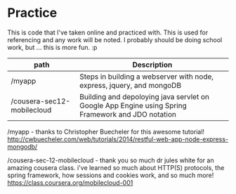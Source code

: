 Practice
========

This is code that I've taken online and practiced with. 
This is used for referencing and any work will be noted.
I probably should be doing school work, but ... this is more fun. :p


| path          | Description   |
| ------------- | ------------- |
| /myapp        | Steps in building a webserver with node, express, jquery, and mongoDB  |
| /cousera-sec12-mobilecloud| Building and depoloying java servlet on Google App Engine using Spring Framework and JDO notation |


/myapp - thanks to Christopher Buecheler for this awesome tutorial!
http://cwbuecheler.com/web/tutorials/2014/restful-web-app-node-express-mongodb/

/cousera-sec-12-mobilecloud - thank you so much dr jules white for an amazing cousera class. i've learned so much about HTTP(S) protocols, the spring framework, how sessions and cookies work, and so much more!
https://class.coursera.org/mobilecloud-001


